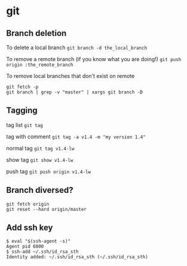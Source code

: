 git
===

## Branch deletion
To delete a local branch
```git branch -d the_local_branch```

To remove a remote branch (if you know what you are doing!)
```git push origin :the_remote_branch```

To remove local branches that don't exist on remote
```
git fetch -p
git branch | grep -v "master" | xargs git branch -D
```

## Tagging
tag list
```git tag```

tag with comment
```git tag -a v1.4 -m "my version 1.4"```

normal tag
```git tag v1.4-lw```

show tag
```git show v1.4-lw```

push tag
```git push origin v1.4-lw```

## Branch diversed? 
```
git fetch origin
git reset --hard origin/master
```

## Add ssh key
```
$ eval "$(ssh-agent -s)"
Agent pid 6800
$ ssh-add ~/.ssh/id_rsa_sth
Identity added: ~/.ssh/id_rsa_sth (~/.ssh/id_rsa_sth)
```
